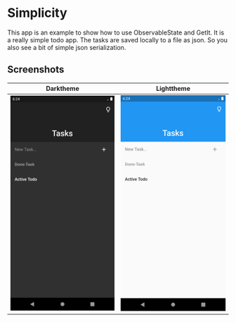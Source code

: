 # Simplicity

This app is an example to show how to use ObservableState and GetIt. It is a really simple todo app. The tasks are saved locally to a file as json. So you also see a bit of simple json serialization.

## Screenshots

| Darktheme                       | Lighttheme                       |
| ------------------------------- | -------------------------------- |
| <img src="images/dark_app.png"> | <img src="images/light_app.png"> |
